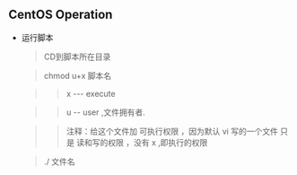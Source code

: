 ## CentOS Operation

* 运行脚本
    > CD到脚本所在目录

    > chmod  u+x 脚本名

    > > x  --- execute 
    
    > > u -- user ,文件拥有者.
    
    > >注释：给这个文件加 可执行权限 ，因为默认 vi 写的一个文件 只是 读和写的权限 ，没有 x ,即执行的权限 
    
    > ./ 文件名